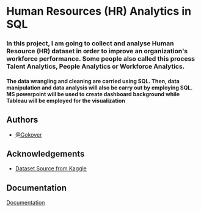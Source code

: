 
# Human Resources (HR) Analytics in SQL

### In this project, I am going to collect and analyse Human Resource (HR) dataset in order to improve an organization's workforce performance. Some people also called this process Talent Analytics, People Analytics or Workforce Analytics.

#### The data wrangling and cleaning are carried using SQL. Then, data manipulation and data analysis will also be carry out by employing SQL. MS powerpoint will be used to create dashboard background while Tableau will be employed for the visualization


## Authors

- [@Gokoyer](https://www.github.com/octokatherine)


## Acknowledgements

 - [Dataset Source from Kaggle](https://www.kaggle.com/datasets/rhuebner/human-resources-data-set)



## Documentation

[Documentation](https://linktodocumentation)
